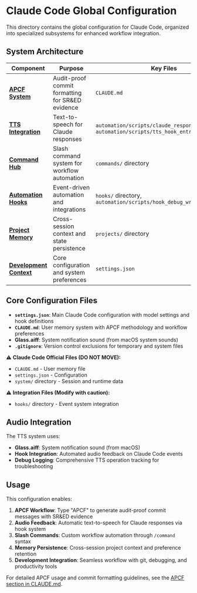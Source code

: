 # Claude Code Global Configuration

This directory contains the global configuration for Claude Code, organized into specialized subsystems for enhanced workflow integration.

## System Architecture

| Component | Purpose | Key Files |
|-----------|---------|-----------|
| **[APCF System](../CLAUDE.md#apcf-audit-proof-commit-format-for-sred-evidence-generation)** | Audit-proof commit formatting for SR&ED evidence | `CLAUDE.md` |
| **[TTS Integration](../automation/scripts/claude_response_speaker.sh)** | Text-to-speech for Claude responses | `automation/scripts/claude_response_speaker.sh`, `automation/scripts/tts_hook_entry.sh` |
| **[Command Hub](../commands/)** | Slash command system for workflow automation | `commands/` directory |
| **[Automation Hooks](../hooks/)** | Event-driven automation and integrations | `hooks/` directory, `automation/scripts/hook_debug_wrapper.sh` |
| **[Project Memory](../projects/)** | Cross-session context and state persistence | `projects/` directory |
| **[Development Context](../settings.json)** | Core configuration and system preferences | `settings.json` |

## Core Configuration Files

- **`settings.json`**: Main Claude Code configuration with model settings and hook definitions
- **`CLAUDE.md`**: User memory system with APCF methodology and workflow preferences  
- **Glass.aiff**: System notification sound (from macOS system sounds)
- **`.gitignore`**: Version control exclusions for temporary and system files

⚠️ **Claude Code Official Files (DO NOT MOVE):**
- `CLAUDE.md` - User memory file
- `settings.json` - Configuration
- `system/` directory - Session and runtime data

⚠️ **Integration Files (Modify with caution):**
- `hooks/` directory - Event system integration

## Audio Integration

The TTS system uses:
- **Glass.aiff**: System notification sound (from macOS)
- **Hook Integration**: Automated audio feedback on Claude Code events
- **Debug Logging**: Comprehensive TTS operation tracking for troubleshooting

## Usage

This configuration enables:
1. **APCF Workflow**: Type "APCF" to generate audit-proof commit messages with SR&ED evidence
2. **Audio Feedback**: Automatic text-to-speech for Claude responses via hook system
3. **Slash Commands**: Custom workflow automation through `/command` syntax
4. **Memory Persistence**: Cross-session project context and preference retention
5. **Development Integration**: Seamless workflow with git, debugging, and productivity tools

For detailed APCF usage and commit formatting guidelines, see the [APCF section in CLAUDE.md](../CLAUDE.md#apcf-audit-proof-commit-format-for-sred-evidence-generation).